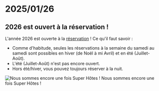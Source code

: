 # 2025/01/26

## 2026 est ouvert à la réservation !

L'année 2026 est ouverte à la [réservation](https://www.lecolroule.fr/contact-reservation) ! Ce qu'il faut savoir :

- Comme d'habitude, seules les réservations à la semaine du samedi au samedi sont possibles en hiver (de Noël à mi Avril) et en été (Juillet-Août).
- L'été (Juillet-Août) n'est pas encore ouvert.
- Hors été/hiver, vous pouvez toujours réserver à la nuit.

![Nous sommes encore une fois Super Hôtes !](../../images/lib/2025-01-26_superhost.jpg)
Nous sommes encore une fois Super Hôtes !
